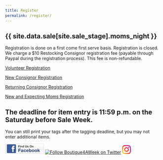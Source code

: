 ```yaml
---
title: Register
permalink: /register/
---
```


## {{ site.data.sale[site.sale_stage].moms_night }}

Registration is done on a first come first serve basis. Registration is closed. We charge a $10 Restocking Consignor registration fee (payable through Paypal during the registration process). This fee is non-refundable.

[Volunteer Registration](https://www.mysalemanager.net/wrk_start.aspx?partnercode=BFAW)

[New Consignor Registration](https://www.mysalemanager.net/reg_start.aspx?partnercode=BFAW&type=new)

[Returning Consignor Registration](https://www.mysalemanager.net/reg_start.aspx?partnercode=BFAW)

[New and Expecting Moms Registration](http://www.mysalemanager.net/mom_start.aspx?partnercode=BFAW)

## The deadline for item entry is 11:59 p.m. on the Saturday before Sale Week.

You can still print your tags after the tagging deadline, but you may not enter additional items.

[![Boutique For A Week Facebook Page](/img/FacebookBadge_SM.jpg)](https://www.facebook.com/BoutiqueForAWeek?ref=br_tf "Visit Our Facebook Page") [![Follow Boutique4AWeek on Twitter](//twitter-badges.s3.amazonaws.com/follow_us-c.png)](http://www.twitter.com/Boutique4AWeek) [![Instagram](/img/instagram.png)](https://www.instagram.com/boutiqueforaweek/?ref=badge)
